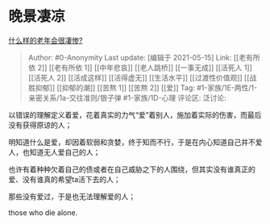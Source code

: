 # 晚景凄凉
[什么样的老年会很凄惨?](https://www.zhihu.com/question/442375719/answer/1727509219)

> Author: #0-Anonymity
> Last update: [编辑于 2021-05-15]
> Link: [[老有所依 2]] [[老有所依 1]] [[中年悲哀]] [[老人跳桥]] [[一事无成]] [[活死人 1]] [[活死人 2]] [[活成这样]] [[活得虚无]] [[生活水平]] [[过渡性价值观]] [[战胜抑郁]] [[抑郁的潮]] [[苦熬 1]] [[苦熬 2]] [[爱]]
> Tag: #1-家族/1E-两性/1-亲密关系/1a-交往准则/银子弹 #1-家族/1D-心理
> 评论区:
> 泛讨论:

以错误的理解定义着爱，花着真实的力气“爱”着别人，施加着实际的伤害，而最后没有获得原谅的人；

明知道什么是爱，却因着软弱和贪婪，终于知而不行，于是在内心知道自己并不爱人，也知道无人爱自己的人；

也许有着种种欠着自己的债或者在自己威胁之下的人围绕，但其实没有谁真正的爱、没有谁真的希望ta活下去的人；

那些没有爱过，于是也无法理解爱的人；

those who die alone.
